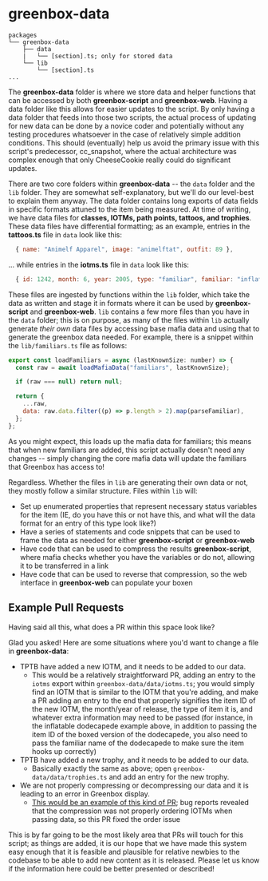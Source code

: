 # greenbox-data

```
packages
└── greenbox-data
    ├── data
    |   └── [section].ts; only for stored data
    └── lib
        └── [section].ts
...
```

The **greenbox-data** folder is where we store data and helper functions that can be accessed by both **greenbox-script** and **greenbox-web**. Having a data folder like this allows for easier updates to the script. By only having a data folder that feeds into those two scripts, the actual process of updating for new data can be done by a novice coder and potentially without any testing procedures whatsoever in the case of relatively simple addition conditions. This should (eventually) help us avoid the primary issue with this script's predecessor, cc_snapshot, where the actual architecture was complex enough that only CheeseCookie really could do significant updates. 

There are two core folders within **greenbox-data** -- the `data` folder and the `lib` folder. They are somewhat self-explanatory, but we'll do our level-best to explain them anyway. The data folder contains long exports of data fields in specific formats attuned to the item being measured. At time of writing, we have data files for **classes, IOTMs, path points, tattoos, and trophies**. These data files have differential formatting; as an example, entries in the **tattoos.ts** file in `data` look like this: 
```js
  { name: "Animelf Apparel", image: "animelftat", outfit: 89 },
```
... while entries in the **iotms.ts** file in `data` look like this:
```js
  { id: 1242, month: 6, year: 2005, type: "familiar", familiar: "inflatable dodecapede" }, // deflated inflatable dodecapede
```
These files are ingested by functions within the `lib` folder, which take the data as written and stage it in formats where it can be used by **greenbox-script** and **greenbox-web**. `lib` contains a few more files than you have in the `data` folder; this is on purpose, as many of the files within `lib` actually generate *their own* data files by accessing base mafia data and using that to generate the greenbox data needed. For example, there is a snippet within the `lib/familiars.ts` file as follows:
```js
export const loadFamiliars = async (lastKnownSize: number) => {
  const raw = await loadMafiaData("familiars", lastKnownSize);

  if (raw === null) return null;

  return {
    ...raw,
    data: raw.data.filter((p) => p.length > 2).map(parseFamiliar),
  };
};
  ```
As you might expect, this loads up the mafia data for familiars; this means that when new familiars are added, this script actually doesn't need any changes -- simply changing the core mafia data will update the familiars that Greenbox has access to! 

Regardless. Whether the files in `lib` are generating their own data or not, they mostly follow a similar structure. Files within `lib` will:

- Set up enumerated properties that represent necessary status variables for the item (IE, do you have this or not have this, and what will the data format for an entry of this type look like?)
- Have a series of statements and code snippets that can be used to frame the data as needed for either **greenbox-script** or **greenbox-web**
- Have code that can be used to compress the results **greenbox-script**, where mafia checks whether you have the variables or do not, allowing it to be transferred in a link
- Have code that can be used to reverse that compression, so the web interface in **greenbox-web** can populate your boxen

## Example Pull Requests
Having said all this, what does a PR within this space look like? 

Glad you asked! Here are some situations where you'd want to change a file in **greenbox-data**:

- TPTB have added a new IOTM, and it needs to be added to our data.
    - This would be a relatively straightforward PR, adding an entry to the `iotms` export within `greenbox-data/data/iotms.ts`; you would simply find an IOTM that is similar to the IOTM that you're adding, and make a PR adding an entry to the end that properly signifies the item ID of the new IOTM, the month/year of release, the type of item it is, and whatever extra information may need to be passed (for instance, in the inflatable dodecapede example above, in addition to passing the item ID of the boxed version of the dodecapede, you also need to pass the familiar name of the dodecapede to make sure the item hooks up correctly)
- TPTB have added a new trophy, and it needs to be added to our data.
    - Basically exactly the same as above; open `greenbox-data/data/trophies.ts` and add an entry for the new trophy.
- We are not properly compressing or decompressing our data and it is leading to an error in Greenbox display.
    - [This would be an example of this kind of PR](https://github.com/loathers/greenbox/commit/48d8dde88b3b24a7562c2c66aa1795c66762c49f); bug reports revealed that the compression was not properly ordering IOTMs when passing data, so this PR fixed the order issue

This is by far going to be the most likely area that PRs will touch for this script; as things are added, it is our hope that we have made this system easy enough that it is feasible and plausible for relative newbies to the codebase to be able to add new content as it is released. Please let us know if the information here could be better presented or described!
